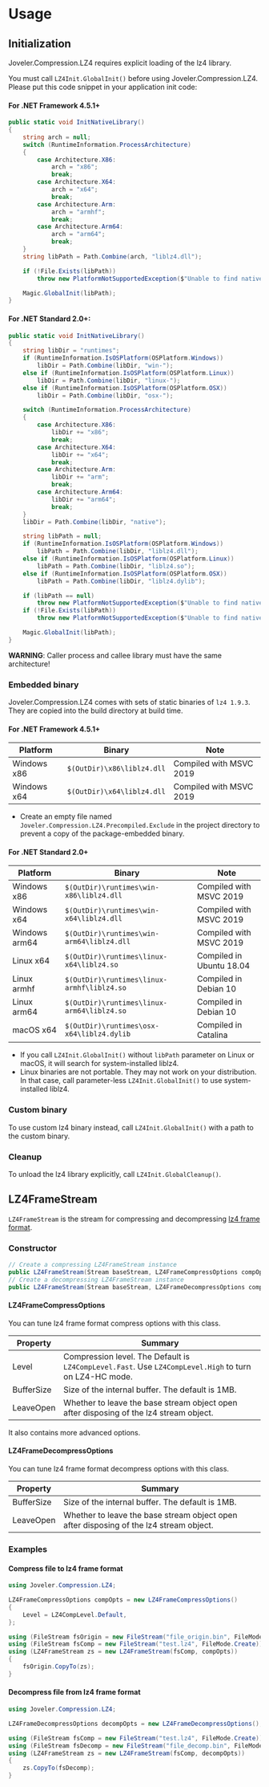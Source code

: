 # Usage

## Initialization

Joveler.Compression.LZ4 requires explicit loading of the lz4 library.

You must call `LZ4Init.GlobalInit()` before using Joveler.Compression.LZ4. Please put this code snippet in your application init code:

#### For .NET Framework 4.5.1+

```cs
public static void InitNativeLibrary()
{
    string arch = null;
    switch (RuntimeInformation.ProcessArchitecture)
    {
        case Architecture.X86:
            arch = "x86";
            break;
        case Architecture.X64:
            arch = "x64";
            break;
        case Architecture.Arm:
            arch = "armhf";
            break;
        case Architecture.Arm64:
            arch = "arm64";
            break;
    }
    string libPath = Path.Combine(arch, "liblz4.dll");

    if (!File.Exists(libPath))
        throw new PlatformNotSupportedException($"Unable to find native library [{libPath}].");

    Magic.GlobalInit(libPath);
}
```

#### For .NET Standard 2.0+:

```cs
public static void InitNativeLibrary()
{
    string libDir = "runtimes";
    if (RuntimeInformation.IsOSPlatform(OSPlatform.Windows))
        libDir = Path.Combine(libDir, "win-");
    else if (RuntimeInformation.IsOSPlatform(OSPlatform.Linux))
        libDir = Path.Combine(libDir, "linux-");
    else if (RuntimeInformation.IsOSPlatform(OSPlatform.OSX))
        libDir = Path.Combine(libDir, "osx-");

    switch (RuntimeInformation.ProcessArchitecture)
    {
        case Architecture.X86:
            libDir += "x86";
            break;
        case Architecture.X64:
            libDir += "x64";
            break;
        case Architecture.Arm:
            libDir += "arm";
            break;
        case Architecture.Arm64:
            libDir += "arm64";
            break;
    }
    libDir = Path.Combine(libDir, "native");

    string libPath = null;
    if (RuntimeInformation.IsOSPlatform(OSPlatform.Windows))
        libPath = Path.Combine(libDir, "liblz4.dll");
    else if (RuntimeInformation.IsOSPlatform(OSPlatform.Linux))
        libPath = Path.Combine(libDir, "liblz4.so");
    else if (RuntimeInformation.IsOSPlatform(OSPlatform.OSX))
        libPath = Path.Combine(libDir, "liblz4.dylib");

    if (libPath == null)
        throw new PlatformNotSupportedException($"Unable to find native library.");
    if (!File.Exists(libPath))
        throw new PlatformNotSupportedException($"Unable to find native library [{libPath}].");

    Magic.GlobalInit(libPath);
}
```

**WARNING**: Caller process and callee library must have the same architecture!

### Embedded binary

Joveler.Compression.LZ4 comes with sets of static binaries of `lz4 1.9.3`. They are copied into the build directory at build time.

#### For .NET Framework 4.5.1+

| Platform    | Binary                       | Note                    |
|-------------|------------------------------|-------------------------|
| Windows x86 | `$(OutDir)\x86\liblz4.dll`   | Compiled with MSVC 2019 |
| Windows x64 | `$(OutDir)\x64\liblz4.dll`   | Compiled with MSVC 2019 |

- Create an empty file named `Joveler.Compression.LZ4.Precompiled.Exclude` in the project directory to prevent a copy of the package-embedded binary.

#### For .NET Standard 2.0+

| Platform      | Binary                                     | Note                     |
|---------------|--------------------------------------------|--------------------------|
| Windows x86   | `$(OutDir)\runtimes\win-x86\liblz4.dll`    | Compiled with MSVC 2019  |
| Windows x64   | `$(OutDir)\runtimes\win-x64\liblz4.dll`    | Compiled with MSVC 2019  |
| Windows arm64 | `$(OutDir)\runtimes\win-arm64\liblz4.dll`  | Compiled with MSVC 2019  |
| Linux x64     | `$(OutDir)\runtimes\linux-x64\liblz4.so`   | Compiled in Ubuntu 18.04 |
| Linux armhf   | `$(OutDir)\runtimes\linux-armhf\liblz4.so` | Compiled in Debian 10    |
| Linux arm64   | `$(OutDir)\runtimes\linux-arm64\liblz4.so` | Compiled in Debian 10    |
| macOS x64     | `$(OutDir)\runtimes\osx-x64\liblz4.dylib`  | Compiled in Catalina     |

- If you call `LZ4Init.GlobalInit()` without `libPath` parameter on Linux or macOS, it will search for system-installed liblz4.
- Linux binaries are not portable. They may not work on your distribution. In that case, call parameter-less `LZ4Init.GlobalInit()` to use system-installed liblz4.

### Custom binary

To use custom lz4 binary instead, call `LZ4Init.GlobalInit()` with a path to the custom binary.

### Cleanup

To unload the lz4 library explicitly, call `LZ4Init.GlobalCleanup()`.

## LZ4FrameStream

`LZ4FrameStream` is the stream for compressing and decompressing [lz4 frame format](https://github.com/lz4/lz4/blob/dev/doc/lz4_Frame_format.md).

### Constructor

```csharp
// Create a compressing LZ4FrameStream instance
public LZ4FrameStream(Stream baseStream, LZ4FrameCompressOptions compOpts)
// Create a decompressing LZ4FrameStream instance
public LZ4FrameStream(Stream baseStream, LZ4FrameDecompressOptions compOpts)
```

#### LZ4FrameCompressOptions

You can tune lz4 frame format compress options with this class.

| Property | Summary |
|----------|---------|
| Level | Compression level. The Default is `LZ4CompLevel.Fast`. Use `LZ4CompLevel.High` to turn on LZ4-HC mode. |
| BufferSize | Size of the internal buffer. The default is 1MB. |
| LeaveOpen | Whether to leave the base stream object open after disposing of the lz4 stream object. |

It also contains more advanced options.

#### LZ4FrameDecompressOptions

You can tune lz4 frame format decompress options with this class.

| Property | Summary |
|----------|---------|
| BufferSize | Size of the internal buffer. The default is 1MB. |
| LeaveOpen | Whether to leave the base stream object open after disposing of the lz4 stream object. |

### Examples

#### Compress file to lz4 frame format

```csharp
using Joveler.Compression.LZ4;

LZ4FrameCompressOptions compOpts = new LZ4FrameCompressOptions()
{
    Level = LZ4CompLevel.Default,
};

using (FileStream fsOrigin = new FileStream("file_origin.bin", FileMode.Open))
using (FileStream fsComp = new FileStream("test.lz4", FileMode.Create))
using (LZ4FrameStream zs = new LZ4FrameStream(fsComp, compOpts))
{
    fsOrigin.CopyTo(zs);
}
```

#### Decompress file from lz4 frame format

```csharp
using Joveler.Compression.LZ4;

LZ4FrameDecompressOptions decompOpts = new LZ4FrameDecompressOptions();

using (FileStream fsComp = new FileStream("test.lz4", FileMode.Create))
using (FileStream fsDecomp = new FileStream("file_decomp.bin", FileMode.Open))
using (LZ4FrameStream zs = new LZ4FrameStream(fsComp, decompOpts))
{
    zs.CopyTo(fsDecomp);
}
```
